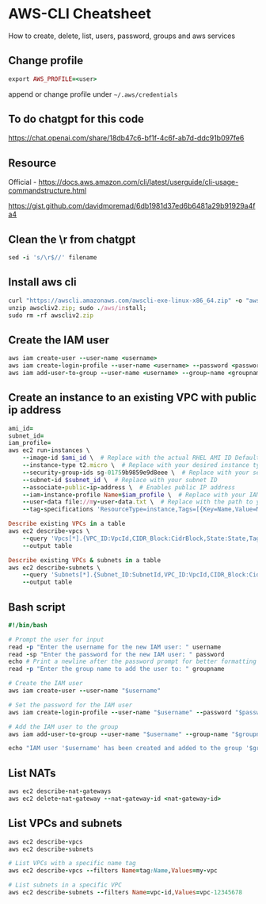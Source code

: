 # AWS-CLI Cheatsheet
How to create, delete, list, users, password, groups and aws services

## Change profile
```ruby
export AWS_PROFILE=<user>
```

append or change profile under `~/.aws/credentials`

## To do chatgpt for this code
https://chat.openai.com/share/18db47c6-bf1f-4c6f-ab7d-ddc91b097fe6

## Resource

Official - https://docs.aws.amazon.com/cli/latest/userguide/cli-usage-commandstructure.html

https://gist.github.com/davidmoremad/6db1981d37ed6b6481a29b91929a4fa4

## Clean the \r from chatgpt
```ruby
sed -i 's/\r$//' filename
```

## Install aws cli
```ruby
curl "https://awscli.amazonaws.com/awscli-exe-linux-x86_64.zip" -o "awscliv2.zip"
unzip awscliv2.zip; sudo ./aws/install;
sudo rm -rf awscliv2.zip
```
## Create the IAM user
```ruby
aws iam create-user --user-name <username>
aws iam create-login-profile --user-name <username> --password <password> --password-reset-required # remove to not require
aws iam add-user-to-group --user-name <username> --group-name <groupname>
```

## Create an instance to an existing VPC with public ip address
```ruby
ami_id=
subnet_id=
iam_profile=
aws ec2 run-instances \
    --image-id $ami_id \  # Replace with the actual RHEL AMI ID Default is ami-0fe630eb857a6ec83
    --instance-type t2.micro \  # Replace with your desired instance type
    --security-group-ids sg-01759b9859e9d8eee \  # Replace with your security group ID
    --subnet-id $subnet_id \  # Replace with your subnet ID
    --associate-public-ip-address \  # Enables public IP address
    --iam-instance-profile Name=$iam_profile \  # Replace with your IAM role name
    --user-data file://my-user-data.txt \  # Replace with the path to your user data file
    --tag-specifications 'ResourceType=instance,Tags=[{Key=Name,Value=MyRHELInstance}]'  # Replace with your desired tags
```
```ruby
Describe existing VPCs in a table
aws ec2 describe-vpcs \
    --query 'Vpcs[*].{VPC_ID:VpcId,CIDR_Block:CidrBlock,State:State,Tags:Tags}' \
    --output table

Describe existing VPCs & subnets in a table
aws ec2 describe-subnets \
    --query 'Subnets[*].{Subnet_ID:SubnetId,VPC_ID:VpcId,CIDR_Block:CidrBlock,AvailabilityZone:AvailabilityZone,State:State,Tags:Tags}' \
    --output table
```

## Bash script
```ruby
#!/bin/bash

# Prompt the user for input
read -p "Enter the username for the new IAM user: " username
read -sp "Enter the password for the new IAM user: " password
echo # Print a newline after the password prompt for better formatting
read -p "Enter the group name to add the user to: " groupname

# Create the IAM user
aws iam create-user --user-name "$username"

# Set the password for the IAM user
aws iam create-login-profile --user-name "$username" --password "$password" --password-reset-required

# Add the IAM user to the group
aws iam add-user-to-group --user-name "$username" --group-name "$groupname"

echo "IAM user '$username' has been created and added to the group '$groupname'."
```
## List NATs
```ruby
aws ec2 describe-nat-gateways
aws ec2 delete-nat-gateway --nat-gateway-id <nat-gateway-id>
```
## List VPCs and subnets
```ruby
aws ec2 describe-vpcs
aws ec2 describe-subnets

# List VPCs with a specific name tag
aws ec2 describe-vpcs --filters Name=tag:Name,Values=my-vpc

# List subnets in a specific VPC
aws ec2 describe-subnets --filters Name=vpc-id,Values=vpc-12345678
```
